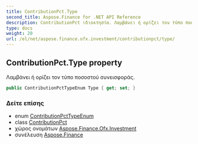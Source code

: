 ```yaml
---
title: ContributionPct.Type
second_title: Aspose.Finance for .NET API Reference
description: ContributionPct ιδιοκτησία. Λαμβάνει ή ορίζει τον τύπο ποσοστού συνεισφοράς.
type: docs
weight: 20
url: /el/net/aspose.finance.ofx.investment/contributionpct/type/
---
```

## ContributionPct.Type property

Λαμβάνει ή ορίζει τον τύπο ποσοστού συνεισφοράς.

```csharp
public ContributionPctTypeEnum Type { get; set; }
```

### Δείτε επίσης

* enum [ContributionPctTypeEnum](../../contributionpcttypeenum/)
* class [ContributionPct](../)
* χώρος ονομάτων [Aspose.Finance.Ofx.Investment](../../contributionpct/)
* συνέλευση [Aspose.Finance](../../../)


